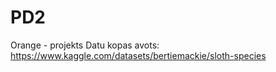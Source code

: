 # PD2
Orange - projekts
Datu kopas avots: https://www.kaggle.com/datasets/bertiemackie/sloth-species

